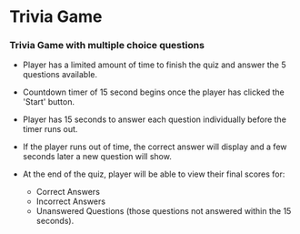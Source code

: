 # Trivia Game
### Trivia Game with multiple choice questions

* Player has a limited amount of time to finish the quiz and answer the 5 questions available.
* Countdown timer of 15 second begins once the player has clicked the 'Start' button.
* Player has 15 seconds to answer each question individually before the timer runs out.
* If the player runs out of time, the correct answer will display and a few seconds later a new question will show.

* At the end of the quiz, player will be able to view their final scores for: 
    * Correct Answers 
    * Incorrect Answers 
    * Unanswered Questions (those questions not answered within the 15 seconds).
